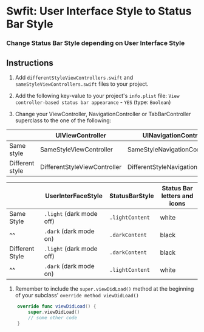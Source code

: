 # Swfit: User Interface Style to Status Bar Style

### Change Status Bar Style depending on User Interface Style


## Instructions

1. Add `differentStyleViewControllers.swift` and `sameStyleViewControllers.swift` files to your project.

1. Add the following key-value to your project's `info.plist` file: `View controller-based status bar appearance` - `YES` (type: `Boolean`)

1. Change your ViewController, NavigationController or TabBarController superclass to the one of the following:

|  | UIViewController | UINavigationController | UITabBarController |
|---|---|---|---|
| Same style | SameStyleViewController | SameStyleNavigationController | SameStyleTabBarController |
| Different style | DifferentStyleViewController | DifferentStyleNavigationController | DifferentStyleTabBarController |

|  | UserInterFaceStyle | StatusBarStyle | Status Bar letters and icons |
|---|---|---|---|
|Same Style| `.light` (dark mode off) | `.lightContent` | white |
|^^|  `.dark` (dark mode on) | `.darkContent` | black |
|Different Style| `.light` (dark mode off) | `.darkContent` | black |
|^^|  `.dark` (dark mode on) | `.lightContent` | white |

1. Remember to include the `super.viewDidLoad()` method at the beginning of your subclass' `override method viewDidLoad()`

```swift
    override func viewDidLoad() {
        super.viewDidLoad()
        // some other code
    }
```
